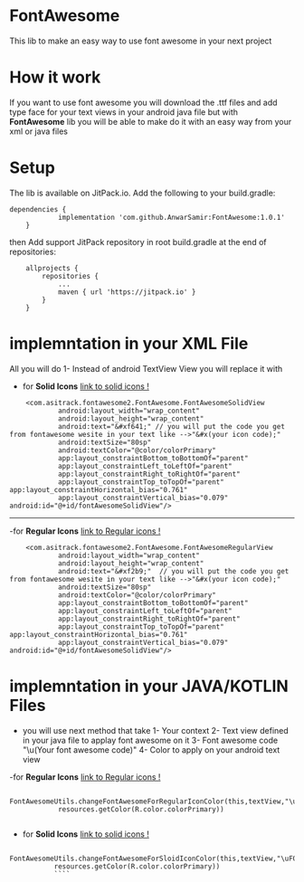 # FontAwesome
This lib to make an easy way to use font awesome in your next project 
# How it work 
If you want to use font awesome you will download the .ttf files and add type face for your text views in your android java file 
but with   **FontAwesome** lib  you will be able to make do it with an easy way from your xml or java files 
# Setup
The lib is available on JitPack.io. Add the following to your build.gradle:
```
dependencies {
	        implementation 'com.github.AnwarSamir:FontAwesome:1.0.1'
	}
```
then 
Add support JitPack repository in root build.gradle at the end of repositories:
```
	allprojects {
		repositories {
			...
			maven { url 'https://jitpack.io' }
		}
	}
```
# implemntation in your XML File 
All you will do 
1- Instead of android TextView View you will replace it with 
- for **Solid Icons** [link to solid icons !](https://fontawesome.com/icons?d=gallery&s=solid)
```
    <com.asitrack.fontawesome2.FontAwesome.FontAwesomeSolidView
            android:layout_width="wrap_content"
            android:layout_height="wrap_content"
            android:text="&#xf641;" // you will put the code you get from fontawesome wesite in your text like -->"&#x(your icon code);"
            android:textSize="80sp"
            android:textColor="@color/colorPrimary"
            app:layout_constraintBottom_toBottomOf="parent"
            app:layout_constraintLeft_toLeftOf="parent"
            app:layout_constraintRight_toRightOf="parent"
            app:layout_constraintTop_toTopOf="parent" app:layout_constraintHorizontal_bias="0.761"
            app:layout_constraintVertical_bias="0.079" android:id="@+id/fontAwesomeSolidView"/>
```
-------------------------------------
-for **Regular Icons** [link to Regular icons !](https://fontawesome.com/icons?d=gallery&s=regular)
```
    <com.asitrack.fontawesome2.FontAwesome.FontAwesomeRegularView
            android:layout_width="wrap_content"
            android:layout_height="wrap_content"
            android:text="&#xf2b9;"  // you will put the code you get from fontawesome wesite in your text like -->"&#x(your icon code);"
            android:textSize="80sp"
            android:textColor="@color/colorPrimary"
            app:layout_constraintBottom_toBottomOf="parent"
            app:layout_constraintLeft_toLeftOf="parent"
            app:layout_constraintRight_toRightOf="parent"
            app:layout_constraintTop_toTopOf="parent" app:layout_constraintHorizontal_bias="0.761"
            app:layout_constraintVertical_bias="0.079" android:id="@+id/fontAwesomeSolidView"/>
```

# implemntation in your JAVA/KOTLIN Files
 - you will use next method that take 
 1- Your context 
 2- Text view defined in your java file to applay font awesome on it 
 3- Font awesome code "\u(Your font awesome code)"
 4- Color to apply on your android text view 
 
 -for **Regular Icons** [link to Regular icons !](https://fontawesome.com/icons?d=gallery&s=regular)
```
 FontAwesomeUtils.changeFontAwesomeForRegularIconColor(this,textView,"\uF057",
            resources.getColor(R.color.colorPrimary))
            
 ```
 - for **Solid Icons** [link to solid icons !](https://fontawesome.com/icons?d=gallery&s=solid)
 ```
  FontAwesomeUtils.changeFontAwesomeForSloidIconColor(this,textView,"\uF057",
            resources.getColor(R.color.colorPrimary))
            ````
